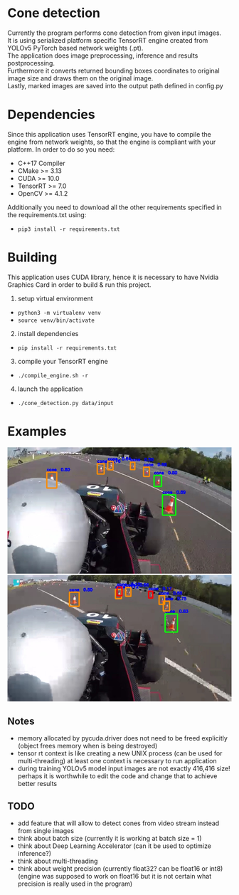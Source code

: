 # Cone detection
Currently the program performs cone detection from given input images.  
It is using serialized platform specific TensorRT engine created from YOLOv5 PyTorch based network weights (.pt).  
The application does image preprocessing, inference and  results postprocessing.    
Furthermore it converts returned bounding boxes coordinates to original image size and draws them on the original image.  
Lastly, marked images are saved into the output path defined in config.py

# Dependencies
Since this application uses TensorRT engine, you have to compile the engine from network weights, so that the engine is compliant with your platform. In order to do so you need:
- C++17 Compiler
- CMake >= 3.13
- CUDA >= 10.0
- TensorRT >= 7.0
- OpenCV >= 4.1.2

Additionally you need to download all the other requirements specified in the requirements.txt using:
- `pip3 install -r requirements.txt`

# Building
This application uses CUDA library, hence it is necessary to have Nvidia Graphics Card in order to build & run this project.  
1. setup virtual environment
- `python3 -m virtualenv venv`
- `source venv/bin/activate`

2. install dependencies
- `pip install -r requirements.txt`

3. compile your TensorRT engine
- `./compile_engine.sh -r`

4. launch the application
- `./cone_detection.py data/input`

# Examples
![9](https://github.com/WojtekMs/Cone-detection/blob/master/data/output/9.jpg?raw=true)
![4](https://github.com/WojtekMs/Cone-detection/blob/master/data/output/4.jpg?raw=true)

## Notes
- memory allocated by pycuda.driver does not need to be freed explicitly (object frees memory when is being destroyed)
- tensor rt context is like creating a new UNIX process (can be used for multi-threading) at least one context is necessary to run application
- during training YOLOv5 model input images are not exactly 416,416 size!  
perhaps it is worthwhile to edit the code and change that to achieve better results

## TODO
- add feature that will allow to detect cones from video stream instead from single images
- think about batch size (currently it is working at batch size = 1)
- think about Deep Learning Accelerator (can it be used to optimize inference?)
- think about multi-threading
- think about weight precision (currently float32? can be float16 or int8)  
(engine was supposed to work on float16 but it is not certain what precision is really used in the program)
